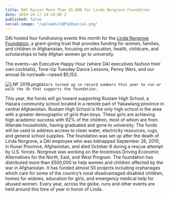 ```yaml
---
title: DAI Raises More Than $5,000 for Linda Norgrove Foundation
date: 2019-10-17 14:34:00 Z
published: false
social-image: "/uploads/LNF%20social.png"
---
```


DAI hosted four fundraising events this month for the [Linda Norgrove Foundation](https://lindanorgrovefoundation.org/), a grant-giving trust that provides funding for women, families, and children in Afghanistan, focusing on education, health, childcare, and scholarships to help Afghan women go to university.

The events—an Executive Happy Hour (where DAI executives fashion their own cocktails), Tone-Up Tuesday Dance Lessons, Penny Wars, and our annual 5k run/walk—raised $5,153. 

![LNF 2019.png](/uploads/LNF%202019.png)`DAIers turned up in record numbers this year to run or walk the 5k that supports the foundation.`

This year, the funds will go toward supporting Rustam High School, a Hazara community school located in a remote part of Yakawlang province in central Afghanistan. Rustam High School is the only high school in the area with a greater demographic of girls than boys. These girls are achieving high academic success with 92% of the children, most of whom are from illiterate households, having graduated and gone to university. The funds will be used to address access to clean water, electricity resources, rugs, and general school supplies. 
The foundation was set up after the death of Linda Norgrove, a DAI employee who was kidnapped September 26, 2010, in Kunar Province, Afghanistan, and died October 8 during a rescue attempt by U.S. forces. Norgrove was working on the Incentives Driving Economic Alternatives for the North, East, and West Program.
The foundation has distributed more than £500,000 to help women and children affected by the war in Afghanistan. It has funded almost 50 projects including orphanages which care for some of the country’s most disadvantaged disabled children, homes for widows, education for girls, and emergency medical help for abused women.
Every year, across the globe, runs and other events are held around this time of year in honor of Linda. 